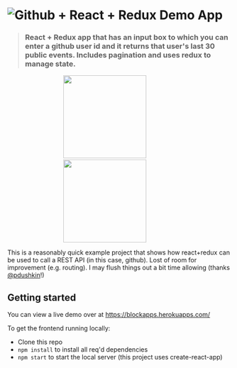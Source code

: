 # ![Github + React + Redux Demo App](project-logo.png)

> ### React + Redux app that has an input box to which you can enter a github user id and it returns that user's last 30 public events. Includes pagination and uses redux to manage state.

<div style=" display: block; margin-left: auto; margin-right: auto; width: 50%;"><a href="https://developer.github.com/v3/" target="_blank"><img width="187" src="https://kanbanize.com/blog/wp-content/uploads/2014/11/GitHub.jpg?raw=true" /></a>&nbsp;&nbsp;&nbsp;
<a href="#" target="_blank"><img width="187" src="https://fiverr-res.cloudinary.com/images/t_main1,q_auto,f_auto/gigs/103023642/original/6d7e0809333009b3d1f09cd0cb137033deabf0a1/build-web-and-mobile-apps-in-react-redux-reactnative.jpg"/></a></div>

This is a reasonably quick example project that shows how react+redux can be used to call a REST API (in this case, github). Lost of room for improvement (e.g. routing). I may flush things out a bit time allowing (thanks [@pdushkin](https://github.com/pdushkin)!)


## Getting started

You can view a live demo over at https://blockapps.herokuapps.com/

To get the frontend running locally:

- Clone this repo
- `npm install` to install all req'd dependencies
- `npm start` to start the local server (this project uses create-react-app)
